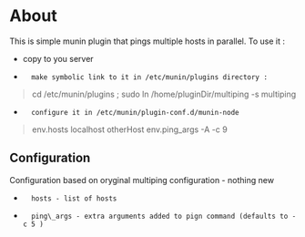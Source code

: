 # About
This is simple munin plugin that pings multiple hosts in parallel.
To use it :

* 	copy to you server
*		make symbolic link to it in /etc/munin/plugins directory :

>	cd /etc/munin/plugins ; sudo ln /home/pluginDir/multiping -s multiping

*		configure it in /etc/munin/plugin-conf.d/munin-node

> env.hosts localhost otherHost
> env.ping\_args -A -c 9

## Configuration

Configuration based on oryginal multiping configuration - nothing new

*		hosts - list of hosts
*		ping\_args - extra arguments added to pign command (defaults to -c 5 )
